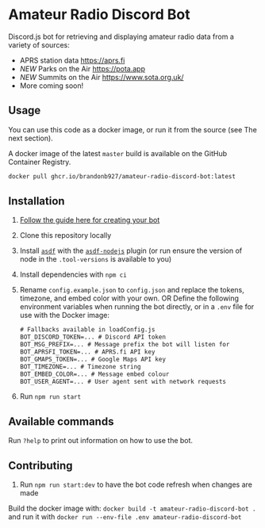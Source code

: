 # Amateur Radio Discord Bot

Discord.js bot for retrieving and displaying amateur radio data from a variety of sources:

- APRS station data <https://aprs.fi>
- *NEW* Parks on the Air <https://pota.app>
- *NEW* Summits on the Air <https://www.sota.org.uk/>
- More coming soon!

## Usage

You can use this code as a docker image, or run it from the source (see The next section).

A docker image of the latest `master` build is available on the GitHub Container Registry.

```sh
docker pull ghcr.io/brandonb927/amateur-radio-discord-bot:latest
```

## Installation

1. [Follow the guide here for creating your bot](https://anidiots.guide/getting-started/getting-started-long-version)
1. Clone this repository locally
1. Install [`asdf`](https://github.com/asdf-vm/asdf/) with the [`asdf-nodejs`](https://github.com/asdf-vm/asdf-nodejs) plugin (or run ensure the version of node in the `.tool-versions` is available to you)
1. Install dependencies with `npm ci`
1. Rename `config.example.json` to `config.json` and replace the tokens, timezone, and embed color with your own.
   OR
   Define the following environment variables when running the bot directly, or in a `.env` file for use with the Docker image:

   ```txt
   # Fallbacks available in loadConfig.js
   BOT_DISCORD_TOKEN=... # Discord API token
   BOT_MSG_PREFIX=... # Message prefix the bot will listen for
   BOT_APRSFI_TOKEN=... # APRS.fi API key
   BOT_GMAPS_TOKEN=... # Google Maps API key
   BOT_TIMEZONE=... # Timezone string
   BOT_EMBED_COLOR=... # Message embed colour
   BOT_USER_AGENT=... # User agent sent with network requests
   ```

1. Run `npm run start`

## Available commands

Run `?help` to print out information on how to use the bot.

## Contributing

1. Run `npm run start:dev` to have the bot code refresh when changes are made

Build the docker image with: `docker build -t amateur-radio-discord-bot .` and run it with `docker run --env-file .env amateur-radio-discord-bot`

